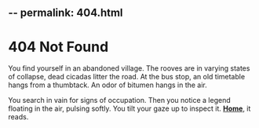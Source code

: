 --
permalink: 404.html
--

<link rel="stylesheet" type="text/css" href="/design/root.css">
<div id="content">
<h1>404 Not Found</h1>
<p>
You find yourself in an abandoned village. The rooves are in varying states of collapse, dead cicadas litter the road. At the bus stop, an old timetable hangs from a thumbtack. An odor of bitumen hangs in the air.
</p><p>
You search in vain for signs of occupation. Then you notice a legend floating in the air, pulsing softly. You tilt your gaze up to inspect it. <a href="/"><strong>Home</strong></a>, it reads.
</p>
</div>
